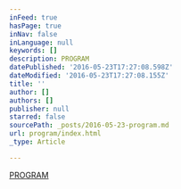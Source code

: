 ```yaml
---
inFeed: true
hasPage: true
inNav: false
inLanguage: null
keywords: []
description: PROGRAM
datePublished: '2016-05-23T17:27:08.598Z'
dateModified: '2016-05-23T17:27:08.155Z'
title: ''
author: []
authors: []
publisher: null
starred: false
sourcePath: _posts/2016-05-23-program.md
url: program/index.html
_type: Article

---
```

[PROGRAM][0]

[0]: https://stageflavour.hotglue.me/?home